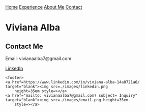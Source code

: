 <body>
  <nav>
    <a href=./index.html>Home</a>
    <a href=./experience.html>Experience</a>
    <a href=./aboutMe.html>About Me</a>
    <a href=./contact.html> Contact</a>
  </nav>

  <h1><strong>Viviana Alba</strong></h1>

  <div class=info>
    <h2><b>Contact Me</b></h2>
    <p>Email: vivianaalba7@gmail.com</p>
    <a href=https://www.linkedin.com/in/viviana-alba-14a0721a6/ target="blank">LinkedIn</a>
  </div>

    <footer>
    <a href=https://www.linkedin.com/in/viviana-alba-14a0721a6/ target="blank"><img src=./images/linkedin.png
        height=35em style=></a>
    <a href="mailto: vivianaalba7@gmail.com? subject= Inquiry" target="blank"><img src=./images/email.png height=35em
        style=></a>
  </footer>